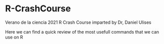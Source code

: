 # R-CrashCourse
Verano de la ciencia 2021 R Crash Course imparted by Dr, Daniel Ulises

Here we can find a quick review of the most usefull commands that we can use on R
